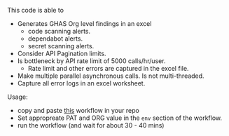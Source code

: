 This code is able to 
* Generates GHAS Org level findings in an excel 
  * code scanning alerts.
  * dependabot alerts.
  * secret scanning alerts.
* Consider API Pagination limits.
* Is bottleneck by API rate limit of 5000 calls/hr/user. 
  * Rate limit and other errors are captured in the excel file.
* Make multiple parallel asynchronous calls. Is not multi-threaded. 
* Capture all error logs in an excel worksheet.

Usage: 
* copy and paste [this](https://github.com/amitgupta7/node-async/blob/master/.github/workflows/run-test.yml) workflow in your repo
* Set appropreate PAT and ORG value in the `env` section of the workflow.
* run the workflow (and wait for about 30 - 40 mins) 

